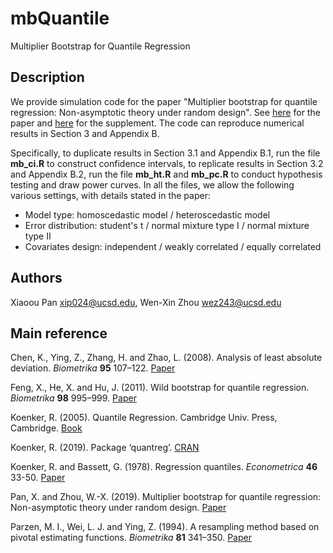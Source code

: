 # mbQuantile

Multiplier Bootstrap for Quantile Regression

## Description

We provide simulation code for the paper "Multiplier bootstrap for quantile regression: Non-asymptotic theory under random design". See [here](https://www.math.ucsd.edu/~xip024/Papers/QR_Boot.pdf) for the paper and [here](https://www.math.ucsd.edu/~xip024/Papers/QR_Supp.pdf) for the supplement. The code can reproduce numerical results in Section 3 and Appendix B.

Specifically, to duplicate results in Section 3.1 and Appendix B.1, run the file **mb_ci.R** to construct confidence intervals, to replicate results in Section 3.2 and Appendix B.2, run the file **mb_ht.R** and **mb_pc.R** to conduct hypothesis testing and draw power curves. In all the files, we allow the following various settings, with details stated in the paper:

* Model type: homoscedastic model / heteroscedastic model
* Error distribution: student's t / normal mixture type I / normal mixture type II
* Covariates design: independent / weakly correlated / equally correlated

## Authors

Xiaoou Pan <xip024@ucsd.edu>, Wen-Xin Zhou <wez243@ucsd.edu> 

## Main reference

Chen, K., Ying, Z., Zhang, H. and Zhao, L. (2008). Analysis of least absolute deviation. *Biometrika* **95** 107–122. [Paper](https://academic.oup.com/biomet/article-abstract/95/1/107/219099)

Feng, X., He, X. and Hu, J. (2011). Wild bootstrap for quantile regression. *Biometrika* **98** 995–999. [Paper](https://academic.oup.com/biomet/article-abstract/98/4/995/234840)

Koenker, R. (2005). Quantile Regression. Cambridge Univ. Press, Cambridge. [Book](https://www.cambridge.org/core/books/quantile-regression/C18AE7BCF3EC43C16937390D44A328B1)

Koenker, R. (2019). Package ‘quantreg’. [CRAN](https://cran.r-project.org/web/packages/quantreg/index.html)

Koenker, R. and Bassett, G. (1978). Regression quantiles. *Econometrica* **46** 33-50. [Paper](https://www.jstor.org/stable/1913643?seq=1#metadata_info_tab_contents)

Pan, X. and Zhou, W.-X. (2019). Multiplier bootstrap for quantile regression: Non-asymptotic theory under random design. [Paper](https://www.math.ucsd.edu/~xip024/Papers/QR_Boot.pdf)

Parzen, M. I., Wei, L. J. and Ying, Z. (1994). A resampling method based on pivotal estimating functions. *Biometrika* **81** 341–350. [Paper](https://academic.oup.com/biomet/article-abstract/81/2/341/468184)


